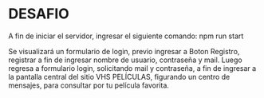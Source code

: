 # DESAFIO 

A fin de iniciar el servidor, ingresar el siguiente comando:  npm run start

Se visualizará un formulario de login, previo ingresar a Boton Registro, registrar a fin de ingresar nombre de usuario, contraseña y mail.
Luego regresa a formulario login, solicitando mail y contraseña, a fin de ingresar  a la pantalla central del  sitio VHS PELÍCULAS, figurando  un centro de mensajes, para consultar por tu película favorita.
